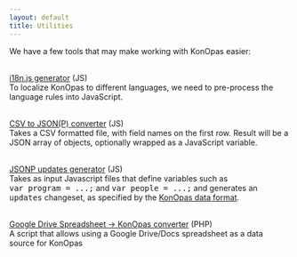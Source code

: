```yaml
---
layout: default
title: Utilities
---
```


We have a few tools that may make working with KonOpas easier:<br><br>

[i18n.js generator](/util/i18n/) (JS)<br>To localize KonOpas to different languages, we need to pre-process the language rules into JavaScript.<br><br>

[CSV to JSON(P) converter](/util/csv2json) (JS)<br>Takes a CSV formatted file, with field names on the first row. Result will be a JSON array of objects, optionally wrapped as a JavaScript variable.<br><br>

[JSONP updates generator](/util/jsonp-updates) (JS)<br>Takes as input Javascript files that define variables such as <tt style="white-space:nowrap">var program = ...;</tt> and <tt style="white-space:nowrap">var people = ...;</tt> and generates an <tt>updates</tt> changeset, as specified by the [KonOpas data format](/data-fmt).<br><br>

[Google Drive Spreadsheet -> KonOpas converter](https://github.com/eemeli/konopas/tree/master/util/) (PHP)<br>A script that allows using a Google Drive/Docs spreadsheet as a data source for KonOpas<br><br>
